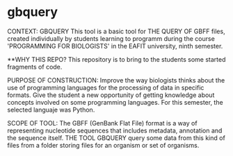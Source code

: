 # gbquery
CONTEXT:
GBQUERY This tool is a basic tool for THE QUERY OF GBFF files, created individually by students learning to programm during the course 'PROGRAMMING FOR BIOLOGISTS' in the EAFIT university, ninth semester. 

**WHY THIS REPO?
This repository is to bring to the students some started fragments of code.

PURPOSE OF CONSTRUCTION:
Improve the way biologists thinks about the use of programming languages for the processing of data in specific formats.
Give the student a new opportunity of getting knowledge about concepts involved on some programming languages.
For this semester, the selected languaje was Python.

SCOPE OF TOOL:
The GBFF (GenBank Flat File) format is a way of representing nucleotide sequences that includes metadata, annotation and the sequence itself.
THE TOOL GBQUERY query some data from this kind of files from a folder storing files for an organism or set of organisms.
